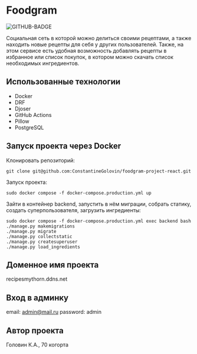 # Foodgram

![GITHUB-BADGE](https://github.com/ConstantineGolovin/foodgram-project-react/workflows/main/badge.svg)

Социальная сеть в которой можно делиться своими рецептами, а также находить новые рецепты для себя у других пользователей. Также, на этом сервисе есть удобная возможность добавлять рецепты в избранное или список покупок, в котором можно скачать список необходимых ингредиентов.

## Использованные технологии
* Docker
* DRF
* Djoser
* GitHub Actions
* Pillow
* PostgreSQL

## Запуск проекта через Docker
Клонировать репозиторий:
~~~
git clone git@github.com:ConstantineGolovin/foodgram-project-react.git
~~~
Запуск проекта:
~~~
sudo docker compose -f docker-compose.production.yml up
~~~
Зайти в контейнер backend, запустить в нём миграции, собрать статику, создать суперпользователя, загрузить ингредиенты:
~~~
sudo docker compose -f docker-compose.production.yml exec backend bash
./manage.py makemigrations
./manage.py migrate
./manage.py collectstatic
./manage.py createsuperuser
./manage.py load_ingredients
~~~

## Доменное имя проекта
recipesmythorn.ddns.net

## Вход в админку
email: admin@mail.ru
password: admin

## Автор проекта
Головин К.А., 70 когорта


